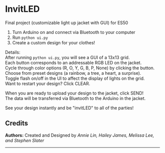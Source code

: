 # InvitLED
Final project (customizable light up jacket with GUI) for ES50

1. Turn Arduino on and connect via Bluetooth to your computer
2. Run `python ui.py`
3. Create a custom design for your clothes!

Details:  
After running `python ui.py`, you will see a GUI of a 13x13 grid.  
Each button corresponds to an addressable RGB LED on the jacket.   
Cycle through color options (R, O, Y, G, B, P, None) by clicking the button.  
Choose from preset designs (a rainbow, a tree, a heart, a surprise).  
Toggle flash on/off in the UI to affect the display of lights on the grid.  
Want to restart your design? Click CLEAR. 

When you are ready to upload your design to the jacket, click SEND!  
The data will be transferred via Bluetooth to the Arduino in the jacket.  

See your design instantly and be "invitLED" to all of the parties!

## Credits

**Authors:** Created and Designed by *Annie Lin, Hailey James, Melissa Lee, and Stephen Slater*

---
